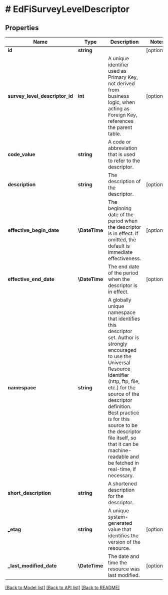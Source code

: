 # # EdFiSurveyLevelDescriptor

## Properties

Name | Type | Description | Notes
------------ | ------------- | ------------- | -------------
**id** | **string** |  | [optional]
**survey_level_descriptor_id** | **int** | A unique identifier used as Primary Key, not derived from business logic, when acting as Foreign Key, references the parent table. | [optional]
**code_value** | **string** | A code or abbreviation that is used to refer to the descriptor. |
**description** | **string** | The description of the descriptor. | [optional]
**effective_begin_date** | **\DateTime** | The beginning date of the period when the descriptor is in effect. If omitted, the default is immediate effectiveness. | [optional]
**effective_end_date** | **\DateTime** | The end date of the period when the descriptor is in effect. | [optional]
**namespace** | **string** | A globally unique namespace that identifies this descriptor set. Author is strongly encouraged to use the Universal Resource Identifier (http, ftp, file, etc.) for the source of the descriptor definition. Best practice is for this source to be the descriptor file itself, so that it can be machine-readable and be fetched in real-time, if necessary. |
**short_description** | **string** | A shortened description for the descriptor. |
**_etag** | **string** | A unique system-generated value that identifies the version of the resource. | [optional]
**_last_modified_date** | **\DateTime** | The date and time the resource was last modified. | [optional]

[[Back to Model list]](../../README.md#models) [[Back to API list]](../../README.md#endpoints) [[Back to README]](../../README.md)
